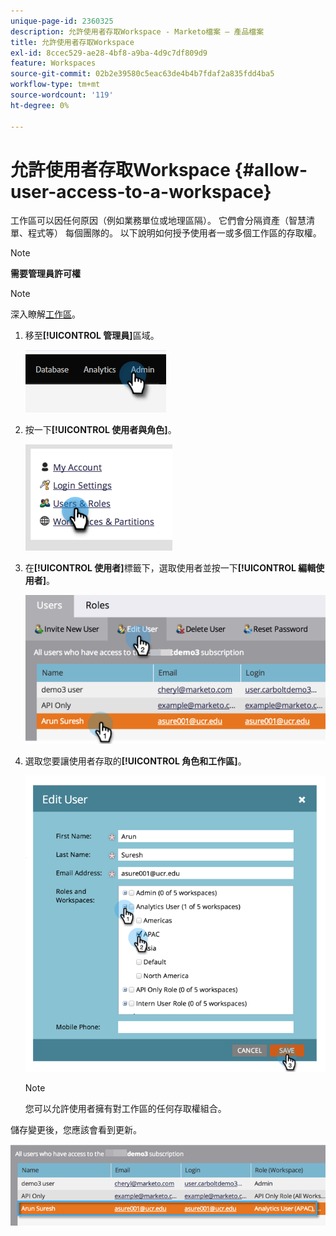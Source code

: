 ```yaml
---
unique-page-id: 2360325
description: 允許使用者存取Workspace - Marketo檔案 — 產品檔案
title: 允許使用者存取Workspace
exl-id: 8ccec529-ae28-4bf8-a9ba-4d9c7df809d9
feature: Workspaces
source-git-commit: 02b2e39580c5eac63de4b4b7fdaf2a835fdd4ba5
workflow-type: tm+mt
source-wordcount: '119'
ht-degree: 0%

---
```


# 允許使用者存取Workspace {#allow-user-access-to-a-workspace}

工作區可以因任何原因（例如業務單位或地理區隔）。 它們會分隔資產（智慧清單、程式等） 每個團隊的。 以下說明如何授予使用者一或多個工作區的存取權。

>[!NOTE]
>
>**需要管理員許可權**

>[!NOTE]
>
>深入瞭解[工作區](/help/marketo/product-docs/administration/workspaces-and-person-partitions/understanding-workspaces-and-person-partitions.md)。

1. 移至&#x200B;**[!UICONTROL 管理員]**&#x200B;區域。

   ![](assets/allow-user-access-to-a-workspace-1.png)

1. 按一下&#x200B;**[!UICONTROL 使用者與角色]**。

   ![](assets/allow-user-access-to-a-workspace-2.png)

1. 在&#x200B;**[!UICONTROL 使用者]**&#x200B;標籤下，選取使用者並按一下&#x200B;**[!UICONTROL 編輯使用者]**。

   ![](assets/allow-user-access-to-a-workspace-3.png)

1. 選取您要讓使用者存取的&#x200B;**[!UICONTROL 角色和工作區]**。

   ![](assets/allow-user-access-to-a-workspace-4.png)

   >[!NOTE]
   >
   >您可以允許使用者擁有對工作區的任何存取權組合。

儲存變更後，您應該會看到更新。

![](assets/allow-user-access-to-a-workspace-5.png)

